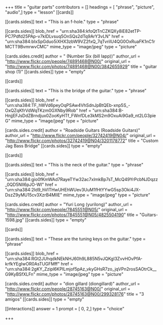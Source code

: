 +++
title = "guitar parts"
contributors = []
headings = [ "phrase", "picture", "audio",]
type = "lesson"
[[cards]]

[[cards.sides]]
text = "This is an f-hole."
type = "phrase"

[[cards.sides]]
blob_href = "urn:sha384:kfoQtTnCZKQXy8iE82etTP-PC7Pdfd25PAp-v7kIDLvsuq5OnSQs2dTq9ArY3vLN"
href = "urn:sha384:bIxSpGduo5iXHX3zbW9VZ2fxQ_7qTvriIU4QG0OxRuaFK1nC1rMCTT9BvmrwvCMC"
mime_type = "image/jpeg"
type = "picture"

[cards.sides.credit]
author = " (Number Six (bill lapp))"
author_url = "http://www.flickr.com/people/74891468@N00/"
original_url = "http://www.flickr.com/photos/74891468@N00/3842655929"
title = "guitar shop (1)"
[[cards.sides]]
type = "empty"

[[cards]]

[[cards.sides]]
text = "This is the bridge of the guitar."
type = "phrase"

[[cards.sides]]
blob_href = "urn:sha384:TF_hWVd6peyOqPSAw4VhSdnJpBtQEb-xnp5S_-OxQZqKfrVdWqTKzm0GXNby9Rob"
href = "urn:sha384:B-HnjjEFJsDdZBrndjux0ZooKyHTf_FWnfDLe3kMS2m9OxuAi9Ga9_nt2LG3pieG"
mime_type = "image/jpeg"
type = "picture"

[cards.sides.credit]
author = "Roadside Guitars (Roadside Guitars)"
author_url = "http://www.flickr.com/people/32742419@N04/"
original_url = "http://www.flickr.com/photos/32742419@N04/3201178772"
title = "Custom Jag Bass Bridge"
[[cards.sides]]
type = "empty"

[[cards]]

[[cards.sides]]
text = "This is the neck of the guitar."
type = "phrase"

[[cards.sides]]
blob_href = "urn:sha384:gio0fKmWAd7RayeTYw32ac7xlmkBp7sT_McQ49YrPcbNJDqzz_0QD5NII6pJO-WI"
href = "urn:sha384:2Id9_hVITHwUHEhWUev3UuM1fHtYYwG5sp3Oki4JX-DszZ9yMU15cv3XzrB4MlIE"
mime_type = "image/jpeg"
type = "picture"

[cards.sides.credit]
author = "Yuri Long (yurilong)"
author_url = "http://www.flickr.com/people/7845551@N05/"
original_url = "http://www.flickr.com/photos/7845551@N05/4825504190"
title = "Guitars-1598.jpg"
[[cards.sides]]
type = "empty"

[[cards]]

[[cards.sides]]
text = "These are the tuning keys on the guitar."
type = "phrase"

[[cards.sides]]
blob_href = "urn:sha384:RGt2JUhqdkNEkNHJ60h9L885N5vJQKgI3ZvvHOvPfA-krfkYEgIwOR0AsTUGFMff"
href = "urn:sha384:2gKY_Zzipl6KPILmjof5pAz_vkyGHsR7zo_jqVPn2rosSAOtrCk__G9KyBSfXLFn"
mime_type = "image/jpeg"
type = "picture"

[cards.sides.credit]
author = "dion gillard (diongillard)"
author_url = "http://www.flickr.com/people/28745163@N00/"
original_url = "http://www.flickr.com/photos/28745163@N00/299328176"
title = "3 amigos"
[[cards.sides]]
type = "empty"

[[interactions]]
answer = 1
prompt = [ 0, 2,]
type = "choice"

+++
